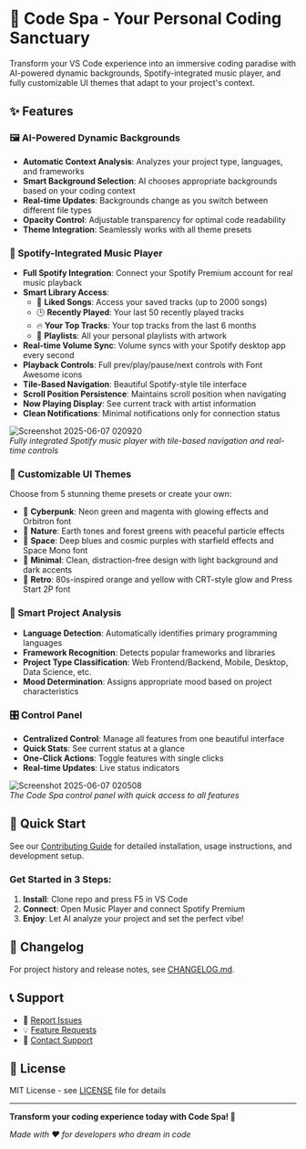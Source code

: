 # 🎨 Code Spa - Your Personal Coding Sanctuary

Transform your VS Code experience into an immersive coding paradise with AI-powered dynamic backgrounds, Spotify-integrated music player, and fully customizable UI themes that adapt to your project's context.

## ✨ Features

### 🖼️ AI-Powered Dynamic Backgrounds
- **Automatic Context Analysis**: Analyzes your project type, languages, and frameworks
- **Smart Background Selection**: AI chooses appropriate backgrounds based on your coding context
- **Real-time Updates**: Backgrounds change as you switch between different file types
- **Opacity Control**: Adjustable transparency for optimal code readability
- **Theme Integration**: Seamlessly works with all theme presets

### 🎵 Spotify-Integrated Music Player
- **Full Spotify Integration**: Connect your Spotify Premium account for real music playback
- **Smart Library Access**: 
  - 💚 **Liked Songs**: Access your saved tracks (up to 2000 songs)
  - 🕒 **Recently Played**: Your last 50 recently played tracks
  - 🔥 **Your Top Tracks**: Your top tracks from the last 6 months
  - 🎵 **Playlists**: All your personal playlists with artwork
- **Real-time Volume Sync**: Volume syncs with your Spotify desktop app every second
- **Playback Controls**: Full prev/play/pause/next controls with Font Awesome icons
- **Tile-Based Navigation**: Beautiful Spotify-style tile interface
- **Scroll Position Persistence**: Maintains scroll position when navigating
- **Now Playing Display**: See current track with artist information
- **Clean Notifications**: Minimal notifications only for connection status

![Screenshot 2025-06-07 020920](https://github.com/user-attachments/assets/6a18fb01-a1a5-4127-9712-3ac7287df6e5)     
*Fully integrated Spotify music player with tile-based navigation and real-time controls*

### 🎨 Customizable UI Themes
Choose from 5 stunning theme presets or create your own:

- 🌃 **Cyberpunk**: Neon green and magenta with glowing effects and Orbitron font
- 🌲 **Nature**: Earth tones and forest greens with peaceful particle effects
- 🚀 **Space**: Deep blues and cosmic purples with starfield effects and Space Mono font
- 🎯 **Minimal**: Clean, distraction-free design with light background and dark accents
- 📼 **Retro**: 80s-inspired orange and yellow with CRT-style glow and Press Start 2P font

### 🧠 Smart Project Analysis
- **Language Detection**: Automatically identifies primary programming languages
- **Framework Recognition**: Detects popular frameworks and libraries
- **Project Type Classification**: Web Frontend/Backend, Mobile, Desktop, Data Science, etc.
- **Mood Determination**: Assigns appropriate mood based on project characteristics

### 🎛️ Control Panel
- **Centralized Control**: Manage all features from one beautiful interface
- **Quick Stats**: See current status at a glance
- **One-Click Actions**: Toggle features with single clicks
- **Real-time Updates**: Live status indicators

![Screenshot 2025-06-07 020508](https://github.com/user-attachments/assets/6baf7b02-ba07-462d-8e46-26fbe2233799)     
*The Code Spa control panel with quick access to all features*

## 🚀 Quick Start

See our [Contributing Guide](docs/CONTRIBUTING.md) for detailed installation, usage instructions, and development setup.

### Get Started in 3 Steps:
1. **Install**: Clone repo and press F5 in VS Code
2. **Connect**: Open Music Player and connect Spotify Premium
3. **Enjoy**: Let AI analyze your project and set the perfect vibe!

## 📜 Changelog 

For project history and release notes, see [CHANGELOG.md](docs/CHANGELOG.md). 

## 📞 Support

- 🐛 [Report Issues](https://github.com/Arunteja27/code-spa/issues)
- 💡 [Feature Requests](https://github.com/Arunteja27/code-spa/issues/new?template=feature_request.md)
- 📧 [Contact Support](https://arunteja27.github.io/arun-Website/#contact:~:text=GitHub%20Link-,Get%20in%20touch,-Any%20questions%3F%20Contact)

## 📄 License

MIT License - see [LICENSE](LICENSE) file for details

---

**Transform your coding experience today with Code Spa! 🚀**

*Made with ❤️ for developers who dream in code*
